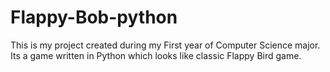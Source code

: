 # Flappy-Bob-python
This is my project created during my First year of  Computer Science major. Its a game written in Python which looks like classic Flappy Bird game.
